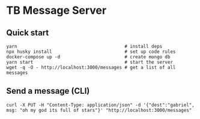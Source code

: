 # TB Message Server

## Quick start

    yarn                                        # install deps
    npx husky install                           # set up code rules
    docker-compose up -d                        # create mongo db
    yarn start                                  # start the server
    wget -q -O - http://localhost:3000/messages # get a list of all messages

## Send a message (CLI)

    curl -X PUT -H "Content-Type: application/json" -d '{"dest":"gabriel", msg: "oh my god its full of stars"}' "http://localhost:3000/messages"
